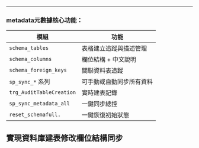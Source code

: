 
---

### metadata元數據核心功能：

| 模組 | 功能 |
|------|------|
| `schema_tables` | 表格建立追蹤與描述管理 |
| `schema_columns` | 欄位結構 + 中文說明 |
| `schema_foreign_keys` | 關聯資料表追蹤 |
| `sp_sync_*` 系列 | 可手動或自動同步所有資料 |
| `trg_AuditTableCreation` | 實時建表記錄 |
| `sp_sync_metadata_all` | 一鍵同步總控 |
| `reset_schemafull.` | 一鍵恢復初始狀態 |

實現資料庫建表修改欄位結構同步
---

